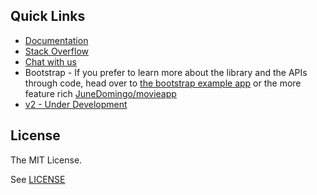 
## Quick Links
* [Documentation](https://wix.github.io/react-native-navigation/#/)
* [Stack Overflow](http://stackoverflow.com/questions/tagged/react-native-navigation)
* [Chat with us](https://discord.gg/DhkZjq2)
* Bootstrap - If you prefer to learn more about the library and the APIs through code, head over to [the bootstrap example app](https://github.com/wix/react-native-navigation-bootstrap) or the more feature rich [JuneDomingo/movieapp](https://github.com/JuneDomingo/movieapp)
* [v2 - Under Development](https://github.com/wix/react-native-navigation/tree/v2#react-native-navigation-v2-wip)

## License

The MIT License.

See [LICENSE](LICENSE)

